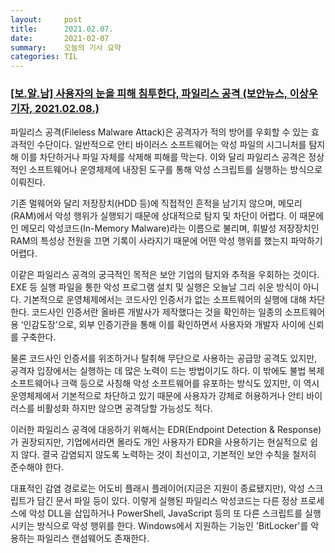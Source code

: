 ```yaml
---
layout:     post
title:      2021.02.07.
date:       2021-02-07
summary:	오늘의 기사 요약
categories: TIL
---
```


### [[보.알.남] 사용자의 눈을 피해 침투한다, 파일리스 공격 (보안뉴스, 이상우 기자, 2021.02.08.)](https://www.boannews.com/media/view.asp?idx=94776)

파일리스 공격(Fileless Malware Attack)은 공격자가 적의 방어를 우회할 수 있는 효과적인 수단이다. 일반적으로 안티 바이러스 소프트웨어는 악성 파일의 시그니처를 탐지해 이를 차단하거나 파일 자체를 삭제해 피해를 막는다. 이와 달리 파일리스 공격은 정상적인 소프트웨어나 운영체제에 내장된 도구를 통해 악성 스크립트를 실행하는 방식으로 이뤄진다.

기존 멀웨어와 달리 저장장치(HDD 등)에 직접적인 흔적을 남기지 않으며, 메모리(RAM)에서 악성 행위가 실행되기 때문에 상대적으로 탐지 및 차단이 어렵다. 이 때문에 인 메모리 악성코드(In-Memory Malware)라는 이름으로 불리며, 휘발성 저장장치인 RAM의 특성상 전원을 끄면 기록이 사라지기 때문에 어떤 악성 행위를 했는지 파악하기 어렵다.

이같은 파일리스 공격의 궁극적인 목적은 보안 기업의 탐지와 추적을 우회하는 것이다. EXE 등 실행 파일을 통한 악성 프로그램 설치 및 실행은 오늘날 그리 쉬운 방식이 아니다. 기본적으로 운영체제에서는 코드사인 인증서가 없는 소프트웨어의 실행에 대해 차단한다. 코드사인 인증서란 올바른 개발사가 제작했다는 것을 확인하는 일종의 소프트웨어용 ‘인감도장’으로, 외부 인증기관을 통해 이를 확인하면서 사용자와 개발자 사이에 신뢰를 구축한다. 

물론 코드사인 인증서를 위조하거나 탈취해 무단으로 사용하는 공급망 공격도 있지만, 공격자 입장에서는 실행하는 데 많은 노력이 드는 방법이기도 하다. 이 밖에도 불법 복제 소프트웨어나 크랙 등으로 사칭해 악성 소프트웨어를 유포하는 방식도 있지만, 이 역시 운영체제에서 기본적으로 차단하고 있기 때문에 사용자가 강제로 허용하거나 안티 바이러스를 비활성화 하지만 않으면 공격당할 가능성도 적다.

이러한 파일리스 공격에 대응하기 위해서는 EDR(Endpoint Detection & Response)가 권장되지만, 기업에서라면 몰라도 개인 사용자가 EDR을 사용하기는 현실적으로 쉽지 않다. 결국 감염되지 않도록 노력하는 것이 최선이고, 기본적인 보안 수칙을 철저히 준수해야 한다.

대표적인 감염 경로로는 어도비 플래시 플레이어(지금은 지원이 종료됐지만), 악성 스크립트가 담긴 문서 파일 등이 있다. 이렇게 실행된 파일리스 악성코드는 다른 정상 프로세스에 악성 DLL을 삽입하거나 PowerShell, JavaScript 등의 또 다른 스크립트를 실행시키는 방식으로 악성 행위를 한다. Windows에서 지원하는 기능인 'BitLocker'를 악용하는 파일리스 랜섬웨어도 존재한다.